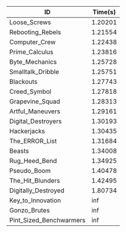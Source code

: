 |ID|Time(s)|
|-|-|
|Loose_Screws|1.20201|
|Rebooting_Rebels|1.21554|
|Computer_Crew|1.22438|
|Prime_Calculus|1.23816|
|Byte_Mechanics|1.25728|
|Smalltalk_Dribble|1.25751|
|Blackouts|1.27743|
|Creed_Symbol|1.27818|
|Grapevine_Squad|1.28313|
|Artful_Maneuvers|1.29161|
|Digital_Destroyers|1.30193|
|Hackerjacks|1.30435|
|The_ERROR_List|1.31684|
|Beasts|1.34008|
|Rug_Heed_Bend|1.34925|
|Pseudo_Boom|1.40478|
|The_Hit_Blunders|1.42495|
|Digitally_Destroyed|1.80734|
|Key_to_Innovation|inf|
|Gonzo_Brutes|inf|
|Pint_Sized_Benchwarmers|inf|
